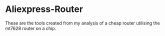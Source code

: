 # Aliexpress-Router
These are the tools created from my analysis of a cheap router utilising the mt7628 router on a chip.
